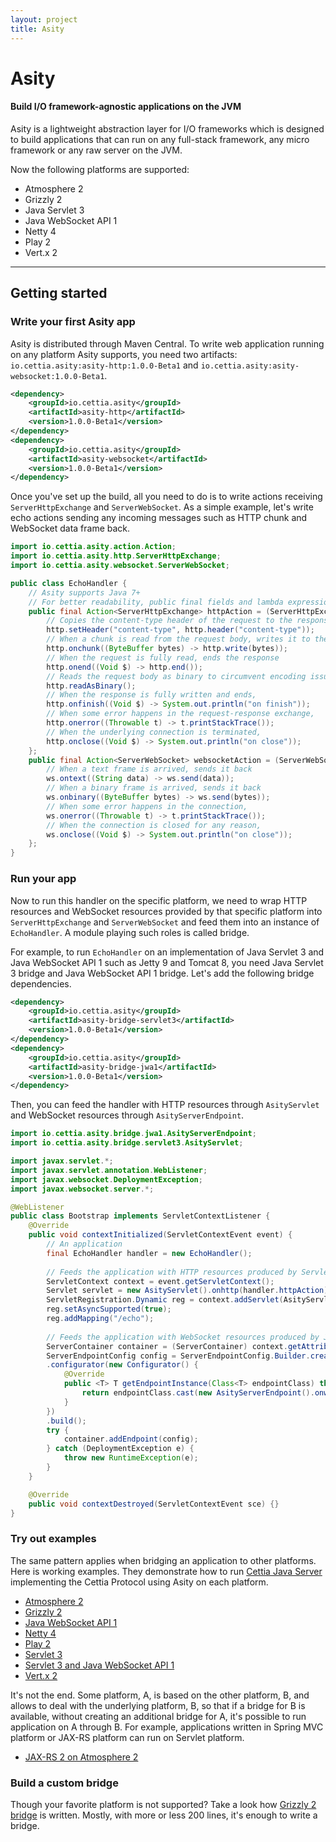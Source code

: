 ```yaml
---
layout: project
title: Asity
---
```


<h1>Asity</h1>
<h4 class="subheader">Build I/O framework-agnostic applications on the JVM</h4>

Asity is a lightweight abstraction layer for I/O frameworks which is designed to build applications that can run on any full-stack framework, any micro framework or any raw server on the JVM.

Now the following platforms are supported:

<ul class="inline-list">
<li>Atmosphere 2</li>
<li>Grizzly 2</li>
<li>Java Servlet 3</li>
<li>Java WebSocket API 1</li>
<li>Netty 4</li>
<li>Play 2</li>
<li>Vert.x 2</li>
</ul>

---

## Getting started

### Write your first Asity app

Asity is distributed through Maven Central. To write web application running on any platform Asity supports, you need two artifacts: `io.cettia.asity:asity-http:1.0.0-Beta1` and `io.cettia.asity:asity-websocket:1.0.0-Beta1`.

```xml
<dependency>
    <groupId>io.cettia.asity</groupId>
    <artifactId>asity-http</artifactId>
    <version>1.0.0-Beta1</version>
</dependency>
<dependency>
    <groupId>io.cettia.asity</groupId>
    <artifactId>asity-websocket</artifactId>
    <version>1.0.0-Beta1</version>
</dependency>
```

Once you've set up the build, all you need to do is to write actions receiving `ServerHttpExchange` and `ServerWebSocket`. As a simple example, let's write echo actions sending any incoming messages such as HTTP chunk and WebSocket data frame back.

```java
import io.cettia.asity.action.Action;
import io.cettia.asity.http.ServerHttpExchange;
import io.cettia.asity.websocket.ServerWebSocket;

public class EchoHandler {
    // Asity supports Java 7+
    // For better readability, public final fields and lambda expressions in Java 8 are used here
    public final Action<ServerHttpExchange> httpAction = (ServerHttpExchange http) -> {
        // Copies the content-type header of the request to the response
        http.setHeader("content-type", http.header("content-type"));
        // When a chunk is read from the request body, writes it to the response body
        http.onchunk((ByteBuffer bytes) -> http.write(bytes));
        // When the request is fully read, ends the response
        http.onend((Void $) -> http.end());
        // Reads the request body as binary to circumvent encoding issue
        http.readAsBinary();
        // When the response is fully written and ends,
        http.onfinish((Void $) -> System.out.println("on finish"));
        // When some error happens in the request-response exchange,
        http.onerror((Throwable t) -> t.printStackTrace());
        // When the underlying connection is terminated,
        http.onclose((Void $) -> System.out.println("on close"));
    };
    public final Action<ServerWebSocket> websocketAction = (ServerWebSocket ws) -> {
        // When a text frame is arrived, sends it back
        ws.ontext((String data) -> ws.send(data));
        // When a binary frame is arrived, sends it back
        ws.onbinary((ByteBuffer bytes) -> ws.send(bytes));
        // When some error happens in the connection,
        ws.onerror((Throwable t) -> t.printStackTrace());
        // When the connection is closed for any reason,
        ws.onclose((Void $) -> System.out.println("on close"));
    };
}
```

### Run your app

Now to run this handler on the specific platform, we need to wrap HTTP resources and WebSocket resources provided by that specific platform into `ServerHttpExchange` and `ServerWebSocket` and feed them into an instance of `EchoHandler`. A module playing such roles is called bridge.

For example, to run `EchoHandler` on an implementation of Java Servlet 3 and Java WebSocket API 1 such as Jetty 9 and Tomcat 8, you need Java Servlet 3 bridge and Java WebSocket API 1 bridge. Let's add the following bridge dependencies.

```xml
<dependency>
    <groupId>io.cettia.asity</groupId>
    <artifactId>asity-bridge-servlet3</artifactId>
    <version>1.0.0-Beta1</version>
</dependency>
<dependency>
    <groupId>io.cettia.asity</groupId>
    <artifactId>asity-bridge-jwa1</artifactId>
    <version>1.0.0-Beta1</version>
</dependency>
```

Then, you can feed the handler with HTTP resources through `AsityServlet` and WebSocket resources through `AsityServerEndpoint`.

```java
import io.cettia.asity.bridge.jwa1.AsityServerEndpoint;
import io.cettia.asity.bridge.servlet3.AsityServlet;

import javax.servlet.*;
import javax.servlet.annotation.WebListener;
import javax.websocket.DeploymentException;
import javax.websocket.server.*;

@WebListener
public class Bootstrap implements ServletContextListener {
    @Override
    public void contextInitialized(ServletContextEvent event) {
        // An application
        final EchoHandler handler = new EchoHandler();
        
        // Feeds the application with HTTP resources produced by Servlet 3
        ServletContext context = event.getServletContext();
        Servlet servlet = new AsityServlet().onhttp(handler.httpAction);
        ServletRegistration.Dynamic reg = context.addServlet(AsityServlet.class.getName(), servlet);
        reg.setAsyncSupported(true);
        reg.addMapping("/echo");
        
        // Feeds the application with WebSocket resources produced by Java WebSocket API 1
        ServerContainer container = (ServerContainer) context.getAttribute(ServerContainer.class.getName());
        ServerEndpointConfig config = ServerEndpointConfig.Builder.create(AsityServerEndpoint.class, "/echo")
        .configurator(new Configurator() {
            @Override
            public <T> T getEndpointInstance(Class<T> endpointClass) throws InstantiationException {
                return endpointClass.cast(new AsityServerEndpoint().onwebsocket(handler.websocketAction));
            }
        })
        .build();
        try {
            container.addEndpoint(config);
        } catch (DeploymentException e) {
            throw new RuntimeException(e);
        }
    }

    @Override
    public void contextDestroyed(ServletContextEvent sce) {}
}
```

### Try out examples

The same pattern applies when bridging an application to other platforms. Here is working examples. They demonstrate how to run [Cettia Java Server](/projects/cettia-java-server) implementing the Cettia Protocol using Asity on each platform.

<ul class="inline-list">
<li><a href="https://github.com/cettia/cettia-examples/tree/master/archetype/cettia-java-server/platform/atmosphere2">Atmosphere 2</a></li>
<li><a href="https://github.com/cettia/cettia-examples/tree/master/archetype/cettia-java-server/platform/grizzly2">Grizzly 2</a></li>
<li><a href="https://github.com/cettia/cettia-examples/tree/master/archetype/cettia-java-server/platform/jwa1">Java WebSocket API 1</a></li>
<li><a href="https://github.com/cettia/cettia-examples/tree/master/archetype/cettia-java-server/platform/netty4">Netty 4</a></li>
<li><a href="https://github.com/cettia/cettia-examples/tree/master/archetype/cettia-java-server/platform/play2">Play 2</a></li>
<li><a href="https://github.com/cettia/cettia-examples/tree/master/archetype/cettia-java-server/platform/servlet3">Servlet 3</a></li>
<li><a href="https://github.com/cettia/cettia-examples/tree/master/archetype/cettia-java-server/platform/servlet3-jwa1">Servlet 3 and Java WebSocket API 1</a></li>
<li><a href="https://github.com/cettia/cettia-examples/tree/master/archetype/cettia-java-server/platform/vertx2">Vert.x 2</a></li>
</ul>

It's not the end. Some platform, A, is based on the other platform, B, and allows to deal with the underlying platform, B, so that if a bridge for B is available, without creating an additional bridge for A, it's possible to run application on A through B. For example, applications written in Spring MVC platform or JAX-RS platform can run on Servlet platform.

<ul class="inline-list">
<li><a href="https://github.com/cettia/cettia-examples/tree/master/archetype/cettia-java-server/platform-on-platform/jaxrs2-atmosphere2">JAX-RS 2 on Atmosphere 2</a></li>
</ul>

### Build a custom bridge

Though your favorite platform is not supported? Take a look how [Grizzly 2 bridge](https://github.com/cettia/asity/tree/1.0.0-Beta1/bridge-grizzly2) is written. Mostly, with more or less 200 lines, it's enough to write a bridge.